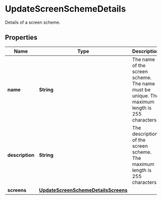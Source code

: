 

# UpdateScreenSchemeDetails

Details of a screen scheme.

## Properties

| Name | Type | Description | Notes |
|------------ | ------------- | ------------- | -------------|
|**name** | **String** | The name of the screen scheme. The name must be unique. The maximum length is 255 characters. |  [optional] |
|**description** | **String** | The description of the screen scheme. The maximum length is 255 characters. |  [optional] |
|**screens** | [**UpdateScreenSchemeDetailsScreens**](UpdateScreenSchemeDetailsScreens.md) |  |  [optional] |



